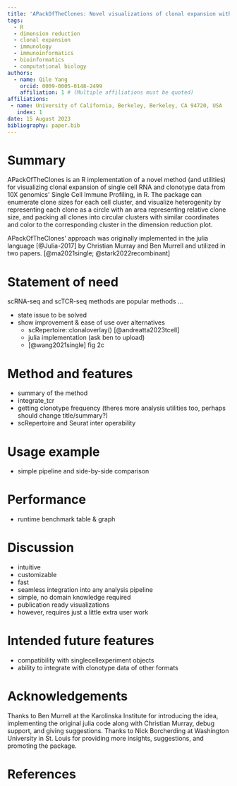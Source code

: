 ```yaml
---
title: 'APackOfTheClones: Novel visualizations of clonal expansion with circle packing'
tags:
  - R
  - dimension reduction
  - clonal expansion
  - immunology
  - immunoinformatics
  - bioinformatics
  - computational biology
authors:
  - name: Qile Yang
    orcid: 0009-0005-0148-2499
    affiliation: 1 # (Multiple affiliations must be quoted)
affiliations:
 - name: University of California, Berkeley, Berkeley, CA 94720, USA
   index: 1
date: 15 August 2023
bibliography: paper.bib
---
```


# Summary
APackOfTheClones is an R implementation of a novel method (and utilities) for visualizing clonal expansion of single cell RNA and clonotype data from 10X genomics' Single Cell Immune Profiling, in R. The package can enumerate clone sizes for each cell cluster, and visualize heterogenity by representing each clone as a circle with an area representing relative clone size, and packing all clones into circular clusters with similar coordinates and color to the corresponding cluster in the dimension reduction plot.

APackOfTheClones' approach was originally implemented in the julia language [@Julia-2017] by Christian Murray and Ben Murrell and utilized in two papers. [@ma2021single; @stark2022recombinant]

# Statement of need
scRNA-seq and scTCR-seq methods are popular methods ...

- state issue to be solved
- show improvement & ease of use over alternatives
  - scRepertoire::clonaloverlay() [@andreatta2023tcell]
  - julia implementation (ask ben to upload)
  - [@wang2021single] fig 2c

# Method and features
- summary of the method
- integrate_tcr
- getting clonotype frequency (theres more analysis utilities too, perhaps should change title/summary?)
- scRepertoire and Seurat inter operability

# Usage example
- simple pipeline and side-by-side comparison

<!---
Figures can be included like this:
![Caption for example figure.\label{fig:example}](figure.png)
and referenced from text using \autoref{fig:example}.

Figure sizes can be customized by adding an optional second parameter:
![Caption for example figure.](figure.png){ width=20% }
-->

# Performance
- runtime benchmark table & graph

# Discussion
- intuitive
- customizable
- fast
- seamless integration into any analysis pipeline
- simple, no domain knowledge required
- publication ready visualizations
- however, requires just a little extra user work

# Intended future features
- compatibility with singlecellexperiment objects
- ability to integrate with clonotype data of other formats

# Acknowledgements
Thanks to Ben Murrell at the Karolinska Institute for introducing the idea, implementing the original julia code along with Christian Murray, debug support, and giving suggestions. Thanks to Nick Borcherding at Washington University in St. Louis for providing more insights, suggestions, and promoting the package.

# References
<!---
For a quick reference, the following citation commands can be used:
- `@author:2001`  ->  "Author et al. (2001)"
- `[@author:2001]` -> "(Author et al., 2001)"
- `[@author1:2001; @author2:2001]` -> "(Author1 et al., 2001; Author2 et al., 2002)"
-->

